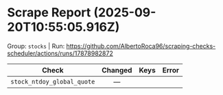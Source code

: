 # Scrape Report (2025-09-20T10:55:05.916Z)

Group: `stocks`  |  Run: https://github.com/AlbertoRoca96/scraping-checks-scheduler/actions/runs/17878982872

| Check | Changed | Keys | Error |
|---|:---:|:--|:--|
| `stock_ntdoy_global_quote` | — |  |  |
